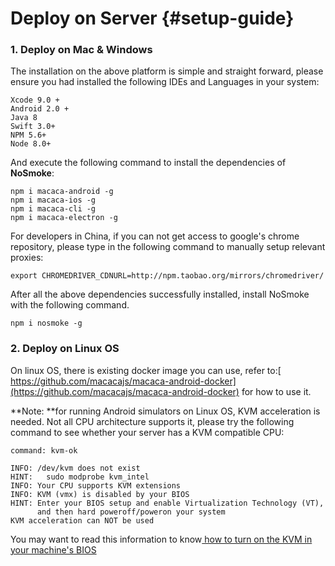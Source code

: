 # Deploy on Server {#setup-guide}

### 1. Deploy on Mac & Windows

The installation on the above platform is simple and straight forward, please ensure you had installed the following IDEs and Languages in your system:

```
Xcode 9.0 +
Android 2.0 +
Java 8
Swift 3.0+ 
NPM 5.6+
Node 8.0+
```

And execute the following command to install the dependencies of **NoSmoke**:

```
npm i macaca-android -g
npm i macaca-ios -g
npm i macaca-cli -g
npm i macaca-electron -g
```

For developers in China, if you can not get access to google's chrome repository, please type in the following command to manually setup relevant proxies:

```
export CHROMEDRIVER_CDNURL=http://npm.taobao.org/mirrors/chromedriver/
```

After all the above dependencies successfully installed, install NoSmoke with the following command.

```
npm i nosmoke -g
```

### 2. Deploy on Linux OS

On linux OS, there is existing docker image you can use, refer to:[ https://github.com/macacajs/macaca-android-docker](https://github.com/macacajs/macaca-android-docker) for how to use it. 

**Note: **for running Android simulators on Linux OS, KVM acceleration is needed.  Not all CPU architecture supports it, please try the following command to see whether your server has a KVM compatible CPU:

```
command: kvm-ok

INFO: /dev/kvm does not exist
HINT:   sudo modprobe kvm_intel
INFO: Your CPU supports KVM extensions
INFO: KVM (vmx) is disabled by your BIOS
HINT: Enter your BIOS setup and enable Virtualization Technology (VT),
      and then hard poweroff/poweron your system
KVM acceleration can NOT be used
```

You may want to read this information to know[ how to turn on the KVM in your machine's BIOS](https://access.redhat.com/documentation/en-us/red_hat_enterprise_linux/5/html/virtualization/sect-virtualization-troubleshooting-enabling_intel_vt_and_amd_v_virtualization_hardware_extensions_in_bios)







